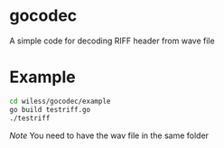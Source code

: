 gocodec
=======

A simple code for decoding RIFF header from wave file


Example
========
```bash
cd wiless/gocodec/example
go build testriff.go
./testriff
```

*Note* 
You need to have the wav file in the same folder 
